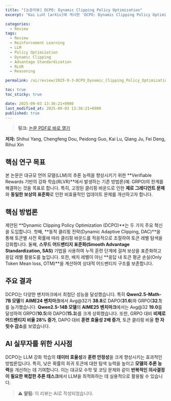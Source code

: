 ```yaml
---
title: "[논문리뷰] DCPO: Dynamic Clipping Policy Optimization"
excerpt: "Kai Lu이 [arXiv]에 게시한 'DCPO: Dynamic Clipping Policy Optimization' 논문에 대한 자세한 리뷰입니다."

categories:
  - Review
tags:
  - Review
  - Reinforcement Learning
  - LLM
  - Policy Optimization
  - Dynamic Clipping
  - Advantage Standardization
  - RLVR
  - Reasoning

permalink: /ai/review/2025-9-3-DCPO_Dynamic_Clipping_Policy_Optimization/

toc: true
toc_sticky: true

date: 2025-09-03 13:36:21+0900
last_modified_at: 2025-09-03 13:36:21+0900
published: true
---
```

> **링크:** [논문 PDF로 바로 열기](https://arxiv.org/abs/2509.02333)

**저자:** Shihui Yang, Chengfeng Dou, Peidong Guo, Kai Lu, Qiang Ju, Fei Deng, Rihui Xin



## 핵심 연구 목표
본 논문은 대규모 언어 모델(LLM)의 추론 능력을 향상시키기 위한 **Verifiable Rewards 기반의 강화 학습(RLVR)**에서 발생하는 기존 방법론(예: GRPO)의 한계를 해결하는 것을 목표로 합니다. 특히, 고정된 클리핑 바운드로 인한 **제로 그레디언트 문제**와 **동일한 보상의 표준화**로 인한 비효율적인 업데이트 문제를 개선하고자 합니다.

## 핵심 방법론
제안된 **Dynamic Clipping Policy Optimization (DCPO)**는 두 가지 주요 혁신을 도입합니다. 첫째, **동적 클리핑 전략(Dynamic Adaptive Clipping, DAC)**을 통해 토큰별 사전 확률에 따라 클리핑 바운드를 적응적으로 조절하여 토큰 레벨 탐색을 강화합니다. 둘째, **스무드 어드밴티지 표준화(Smooth Advantage Standardization, SAS)** 기법을 사용하여 누적 훈련 단계에 걸쳐 보상을 표준화하고 응답 레벨 활용도를 높입니다. 또한, 배치 레벨이 아닌 **응답 내 토큰 평균 손실(Only Token Mean loss, OTM)**을 계산하여 상대적 어드밴티지 구조를 보존합니다.

## 주요 결과
DCPO는 다양한 벤치마크에서 최첨단 성능을 달성했습니다. 특히 **Qwen2.5-Math-7B 모델**의 **AIME24 벤치마크**에서 Avg@32가 **38.8**로 DAPO(**31.6**)와 GRPO(**32.1**)를 능가했습니다. **Qwen2.5-14B 모델**의 **AIME25 벤치마크**에서는 Avg@32 **19.0**를 달성하여 GRPO(**10.5**)와 DAPO(**15.3**)를 크게 상회했습니다. 또한, GRPO 대비 **비제로 어드밴티지 비율 28% 증가**, DAPO 대비 **훈련 효율성 2배 증가**, 토큰 클리핑 비율 **한 자릿수 감소**를 보였습니다.

## AI 실무자를 위한 시사점
DCPO는 LLM 강화 학습의 **데이터 효율성**과 **훈련 안정성**을 크게 향상시키는 효과적인 방법론입니다. 특히, 낮은 확률의 희귀 토큰에 대한 탐색 능력을 높이고 **모델의 추론 능력**을 개선하는 데 기여합니다. 이는 대규모 수학 및 코딩 문제와 같이 **반복적인 의사결정이 필요한 복잡한 추론 태스크**에서 LLM을 최적화하는 데 실용적으로 활용될 수 있습니다.

> ⚠️ **알림:** 이 리뷰는 AI로 작성되었습니다.